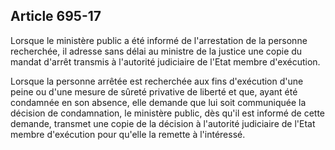 Article 695-17
----
Lorsque le ministère public a été informé de l'arrestation de la personne
recherchée, il adresse sans délai au ministre de la justice une copie du mandat
d'arrêt transmis à l'autorité judiciaire de l'Etat membre d'exécution.

Lorsque la personne arrêtée est recherchée aux fins d'exécution d'une peine ou
d'une mesure de sûreté privative de liberté et que, ayant été condamnée en son
absence, elle demande que lui soit communiquée la décision de condamnation, le
ministère public, dès qu'il est informé de cette demande, transmet une copie de
la décision à l'autorité judiciaire de l'Etat membre d'exécution pour qu'elle la
remette à l'intéressé.
